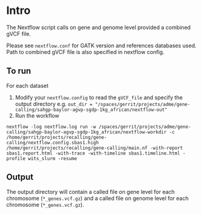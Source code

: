 # Intro

The Nextflow script calls on gene and genome level provided a combined gVCF file.

Please see `nextflow.conf` for GATK version and references databases used. Path to combined gVCF file is also specified in nextflow config.


## To run

For each dataset
1) Modify your `nextflow.config` to read the `gVCF_file` and specify the output directory e.g. `out_dir = "/spaces/gerrit/projects/adme/gene-calling/sahgp-baylor-agvp-sgdp-1kg_african/nextflow-out"`
2) Run the workflow
```
nextflow -log nextflow.log run -w /spaces/gerrit/projects/adme/gene-calling/sahgp-baylor-agvp-sgdp-1kg_african/nextflow-workdir -c /home/gerrit/projects/recalling/gene-calling/nextflow.config.sbas1.high /home/gerrit/projects/recalling/gene-calling/main.nf -with-report sbas1.report.html -with-trace -with-timeline sbas1.timeline.html -profile wits_slurm -resume
```

## Output

The output directory will contain a called file on gene level for each chromosome (`*_genes.vcf.gz`) and a called file on genome level for each chromosome (`*_genes.vcf.gz`).

